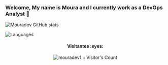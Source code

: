 ### Welcome, My name is Moura and I currently work as a DevOps Analyst 👋

![Mouradev GitHub stats](https://github-readme-stats.vercel.app/api?username=mouradev1&show_icons=true&count_private=true&theme=aura)

![Languages](https://github-readme-stats.vercel.app/api/top-langs/?username=mouradev1&layout=compact&langs_count=8&theme=aura)

<h4 align="center">Visitantes :eyes:</h4>
<p align="center"><img src="https://profile-counter.glitch.me/{mouradev1}/count.svg" alt="mouradev1 :: Visitor's Count" /></p>
